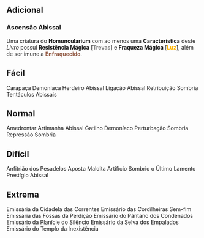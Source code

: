## Adicional
### Ascensão Abissal
Uma criatura do **Homuncularium** com ao menos uma **Característica** deste *Livro* possui **Resistência Mágica** [**<span style="color: rgb(128, 128, 128)">Trevas</span>**] e **Fraqueza Mágica** [**<span style="color: rgb(255, 182, 0)">Luz</span>**], além de ser imune a **<span style="color: rgb(150, 96, 75)">Enfraquecido</span>**.
## Fácil
Carapaça Demoníaca
Herdeiro Abissal
Ligação Abissal
Retribuição Sombria
Tentáculos Abissais
## Normal
Amedrontar
Artimanha Abissal
Gatilho Demoníaco
Perturbação Sombria
Repressão Sombria
## Difícil
Anfitrião dos Pesadelos
Aposta Maldita
Artifício Sombrio
o Último Lamento
Prestígio Abissal
## Extrema
Emissária da Cidadela das Correntes
Emissário das Cordilheiras Sem-fim
Emissária das Fossas da Perdição
Emissário do Pântano dos Condenados
Emissário da Planície do Silêncio
Emissário da Selva dos Empalados
Emissário do Templo da Inexistência
